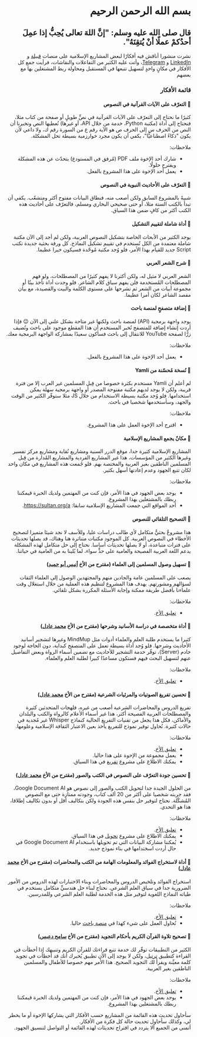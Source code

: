 <div dir="rtl">

# بسم الله الرحمن الرحيم
## قال صلى الله عليه وسلم: "إنَّ اللهَ تعالى يُحِبُّ إذا عمِلَ أحدُكمْ عملًا أنْ يُتقِنَهُ".

نشرت منشورا أناقش فيه أفكارًا لبعض المشاريع الإسلامية على منصات [قبيلة](https://qabilah.com/posts/ebKdLRm6l_0) و [LinkedIn](https://www.linkedin.com/posts/aliosm_%D8%A3%D8%B1%D9%8A%D8%AF-%D9%85%D8%B4%D8%B1%D9%88%D8%B9%D8%A7-%D9%84%D8%AA%D9%86%D9%81%D9%8A%D8%B0%D9%87-%D9%85%D9%86-%D8%A8%D8%A7%D8%A8-%D8%A7%D9%84%D8%AA%D8%B9%D9%84%D9%85-%D9%88%D8%AE%D8%AF%D9%85%D8%A9-activity-7290266928550445056-2EgJ?utm_source=share&utm_medium=member_desktop) و [Telegram](https://t.me/programmerskhan/81)، وأتت عليه الكثير من التفاعلات والنقاشات، فرأيت جمع كل الأفكار في مكانٍ واحدٍ لتسهيل تتبعها في المستقبل ومحاولة ربط المشتغلين بها مع بعضهم

### قائمة الأفكار

#### 🔸 التعرّف على الآيات القرآنية في النصوص

كثيرًا ما نحتاج إلى التعرّف على الآيات القرآنية في نصٍّ طويلٍ أو صفحة من كتاب مثلا، فنحتاج إلى أداة (مكتبة Python، خدمة من خلال API، أو غيرها) نُعطيها النص وتخبرنا أن النص من الحرف س إلى الحرف ص هو الآية رقم ع من السورة رقم ك، ولا داعي لأن يكون "ذكاءً اصطناعيًّا"، يكفي أن يكون مجرد خوارزمية بسيطة تحل المشكلة.

ملاحظات:
- شارك أحد الإخوة ملف PDF (مُرفق في المستودع) يتحدّث عن هذه المشكلة ويقترح حلولًا.
- يعمل أحد الإخوة على هذا المشروع بالفعل.

#### 🔸 التعرّف على الأحاديث النبوية في النصوص

شبيهٌ بالمشروع السابق ولكن أصعب منه، فنطاق البيانات مفتوح أكثر ومتشعّب. يكفي أن تبدأ بالكتب الستة مثلا، أو حتى صحيحي البخاري ومسلم، فالتعرّف على أحاديث هذه الكتب أكثر من كافٍ ضمن هذا السياق.

#### 🔸 أداة شاملة لتقييم التشكيل

يوجد الكثير من الأبحاث الخاصة بتشكيل النصوص العربية، ولكن لم أجد إلى الآن مكتبة شاملة معتمدة من الكل تُستخدم في تقييم تشكيل النماذج. كل ورقة بحثية جديدة تكتب Script جديد للقيام بهذا الأمر، فلو وُجد مكتبة مُوحّدة فسيكون خيرا عظيما.

#### 🔸 شرح الشعر العربي

الشعر العربي لا مثيل له، ولكن أكثرنا لا يفهم كثيرًا من المصطلحات، ولو فهم المصطلحات المُستخدمة فلن يفهم سياق كلام الشاعر. فلو وجدت أداة تأخذ بيتُا أو مجموعة أبيات من الشعر ثم تشرحها على مستوى الكلمة والبيت والقصيدة، مع بيان مقصد الشاعر لكان أمرا عظيما.

#### 🔸 إضافة متصفحٍ لمنصة باحث

يوجد واجهة برمجية (API) لمنصة باحث ولكنها غير متاحة بشكل علني إلى الآن 😉 فإذا أردت إنشاء إضافة للمتصفح تُخبر المستخدم أن هذا المقطع موجود على باحث وتُضيف زرًّا لصفحة YouTube للانتقال إلى باحث فسأكون سعيدًا بمشاركة الواجهة البرمجية معك.

ملاحظات:
- يعمل أحد الإخوة على هذا المشروع بالفعل.

#### 🔸 نُسخة مُحسّنة من Yamli

لم أعلم أن Yamli مستخدم بكثرة خصوصا من قِبل المسلمين غير العرب إلا من فترة قريبة، ولكن لا يوجد لديهم مكتبة مفتوحة المصدر أو واجهة برمجية سهلة يمكن استخدامها. فلو وُجد مكتبة بسيطة الاستخدام من خلال JS مثلا ستوفّر الكثير من الوقت والجهد، وسأستخدمها شخصيا في باحث.

ملاحظات:
- اقترح أحد الإخوة العمل على هذا المشروع.

#### 🔸 مكانٌ يجمع المشاريع الإسلامية

المشاريع الإسلامية كثيرة جدا، موقع الدرر السنية ومشاريع نُقاية ومشاريع مركز تفسير وغيرها الكثير من المؤسسات، هذا غير المشاريع الفردية والمشاريع المُدارة من قِبل المسلمين الناطقين بغير العربية والمختصة بهم. فلو جُمعت هذه المشاريع في مكان واحد لكان تتبع الجهود وعدم إعادتها أسهل بكثير.

ملاحظات:
- يوجد بعض الجهود في هذا الأمر، فإن كنت من المهتمين ولديك الخبرة قيمكننا ربطك بالمشتغلين بهذا المشروع.
- أحد المواقع التي جمعت المشاريع الإسلامية سابقا: https://sultan.org/a.

#### 🔸 التصحيح التلقائي للنصوص

هذا مشروعٌ بحثيٌّ متكامل لأي طالب دراسات عليا، وللأسف لا نجد شيئا متميزا لتصحيح الأخطاء في النصوص العربية. كل الموجود مكتبات متناثرة هنا وهناك، قد يصلها تحديثات على فترات متباعدة، أو لا يصلها تحديثات أساسا. نحتاج إلى حل متكامل لهذه المشكلة يدعم اللغة العربية الفصيحة والعامية على حدٍّ سواء، لما بُلينا به من العامية في حياتنا.

#### 🔸 تسهيل وصول المسلمين إلى العلماء (مقترح من الأخ [أنيس أبو حميد](https://www.linkedin.com/in/anees-abu-hmaid?lipi=urn%3Ali%3Apage%3Ad_flagship3_detail_base%3Bhz%2FuN9ehQo6CrgD5f8o75g%3D%3D))

يصعب على المسلمين عامة والجادين منهم والمجتهدين الوصول إلى العلماء الثقات لسؤالهم ومشورتهم. يهدف هذا المشروع لتنظيم هذه العملية من خلال استغلال وقت علماءنا بأفضل طريقة ممكنة وإجابة الأسئلة المكررة بشكل تلقائي.

ملاحظات:
- [تعليق الأخ](https://www.linkedin.com/feed/update/urn:li:activity:7290266928550445056?commentUrn=urn%3Ali%3Acomment%3A%28activity%3A7290266928550445056%2C7290275189580353537%29&dashCommentUrn=urn%3Ali%3Afsd_comment%3A%287290275189580353537%2Curn%3Ali%3Aactivity%3A7290266928550445056%29).

#### 🔸 أداة متخصصة في دراسة الأسانيد وشرحها (مقترح من الأخ [محمد عادل](https://www.linkedin.com/in/eng-m-adel?lipi=urn%3Ali%3Apage%3Ad_flagship3_detail_base%3BYclbXI9ES9mOJ8FaDKagKA%3D%3D))

كثيرا ما يستخدم طلبة العلم والعلماء أدوات مثل MindMup وغيرها لتشجير أسانيد الأحاديث وشرحها. فلو وُجد أداة بسيطة تعمل على المتصفح كبداية، دون الحاجة لوجود خادم (Server)، توفّر خدمة التشجير للأحاديث مع تضمين أسماء الرواة وبعض التفاصيل عنهم لتسهيل البحث فيهم فستكون مساعدًا كبيرا لطلبة العلم والعلماء.

ملاحظات:
- [تعليق الأخ](https://www.linkedin.com/feed/update/urn:li:activity:7290266928550445056?commentUrn=urn%3Ali%3Acomment%3A%28activity%3A7290266928550445056%2C7290271146413846529%29&dashCommentUrn=urn%3Ali%3Afsd_comment%3A%287290271146413846529%2Curn%3Ali%3Aactivity%3A7290266928550445056%29).

#### 🔸 تحسين تفريغ الصوتيات والمرئيات الشرعية (مقترح من الأخ [محمد عادل](https://www.linkedin.com/in/eng-m-adel?lipi=urn%3Ali%3Apage%3Ad_flagship3_detail_base%3BYclbXI9ES9mOJ8FaDKagKA%3D%3D))

تفريغ الدروس والمحاضرات الشرعية أصعب من غيره، فلهجات المتحدثين كثيرة والمصطلحات العربية الفصيحة أكثر، هذا غير أسماء الأعلام كالرواة والكتب والبلدان والأماكن، فكل هذا يجعل من تقنيات التفريغ الحالية كنماذج Whisper غير مُجدية في حالات كثيرة. نُحاول توفير نموذج للتفريغ يأخذ بعين الاعتبار الثقافة الإسلامية وعلومها.

ملاحظات:
- [تعليق الأخ](https://www.linkedin.com/feed/update/urn:li:activity:7290266928550445056?commentUrn=urn%3Ali%3Acomment%3A%28activity%3A7290266928550445056%2C7290271146413846529%29&dashCommentUrn=urn%3Ali%3Afsd_comment%3A%287290271146413846529%2Curn%3Ali%3Aactivity%3A7290266928550445056%29).
- يعمل مجموعة من الإخوة على هذا حاليا.
- يمكنك الاطلاع على مشروع [تفريغ](https://github.com/ieasybooks/tafrigh) في هذا السياق.

#### 🔸 تحسين جودة التعرّف على النصوص في الكتب والصور (مقترح من الأخ [محمد عادل](https://www.linkedin.com/in/eng-m-adel?lipi=urn%3Ali%3Apage%3Ad_flagship3_detail_base%3BYclbXI9ES9mOJ8FaDKagKA%3D%3D))

من الحلول الجيدة جدا لتحويل الكتب والصور إلى نصوص هو Google Document AI، فقد جربته شخصيا على أكثر من 20 ألف كتاب، وجودته ممتازة حتى مع النصوص المُشكّلة. نحتاج لتوفير حل بنفس هذه الجودة ولكن بتكاليف أقل أو بدون تكاليف إطلاقا، هذا هو التحدي.

ملاحظات:
- [تعليق الأخ](https://www.linkedin.com/feed/update/urn:li:activity:7290266928550445056?commentUrn=urn%3Ali%3Acomment%3A%28activity%3A7290266928550445056%2C7290271146413846529%29&dashCommentUrn=urn%3Ali%3Afsd_comment%3A%287290271146413846529%2Curn%3Ali%3Aactivity%3A7290266928550445056%29).
- يمكنك الاطلاع على مشروع [تحويل](https://github.com/ieasybooks/tahweel) في هذا السياق.
- يُمكننا مشاركة البيانات التي تم تحويلها باستخدام Google Document AI في حال أردت اسختدامها في بناء نموذج جديد.

#### 🔸 أداة لاستخراج الفوائد والمعلومات الهامة من الكتب والمحاضرات (مقترح من الأخ [محمد عادل](https://www.linkedin.com/in/eng-m-adel?lipi=urn%3Ali%3Apage%3Ad_flagship3_detail_base%3BYclbXI9ES9mOJ8FaDKagKA%3D%3D))

استخراج الفوائد وتلخيص الدروس والمحاضرات وبناء الاختبارات لهذه الدروس من الأمور الضرورية جدا في سياق العلم الشرعي. نحتاج لبناء حل هندسيٍّ متكامل يستخدم في طياته النماذج اللغوية لتوفير مثل هذه الخدمة لطلبة العلم الشرعي وللمدرسين.

ملاحظات:
- [تعليق الأخ](https://www.linkedin.com/feed/update/urn:li:activity:7290266928550445056?commentUrn=urn%3Ali%3Acomment%3A%28activity%3A7290266928550445056%2C7290271146413846529%29&dashCommentUrn=urn%3Ali%3Afsd_comment%3A%287290271146413846529%2Curn%3Ali%3Aactivity%3A7290266928550445056%29).
- نُحاول العمل على شيء كهذا في [منصة باحث](https://baheth.ieasybooks.com/) حاليا.

#### 🔸 تصحيح تلاوة القرآن الكريم بأحكام التجويد (مقترح من الأخ [سامح دعبس](https://qabilah.com/profile/sameh))

الكثير من التطبيقات توفّر لك خدمة تتبع قراءتك للقرآن الكريم وتنبيهك إذا أخطأت في القراءة كتطبيق [ترتيل](https://www.tarteel.ai)، ولكن لا يوجد إلى الآن تطبيق يُخبرك أنك قد أخطأت في تجويد كلمة معيِّنة ويقرأ لك التجويد الصحيح. هذا الأمر مهم خصوصا للأطفال والمسلمين الناطقين بغير العربية.

ملاحظات:
- [تعليق الأخ](https://qabilah.com/posts/ebKdLRm6l_0?comment=8JkDWbeANMw).
- يوجد بعض الجهود في هذا الأمر، فإن كنت من المهتمين ولديك الخبرة قيمكننا ربطك بالمشتغلين بهذا المشروع.

سأحاول تحديث هذه القائمة من المشاريع حسب الأفكار التي يشاركها الإخوة أو ما يخطر لي، وكذلك سأحاول تحديث حالة كل فكرة من الأفكار.  
أتمنى من الجميع ألا يتردد في اقتراح تحديثات لهذه القائمة أو التواصل لتنسيق الجهود.

</div>
